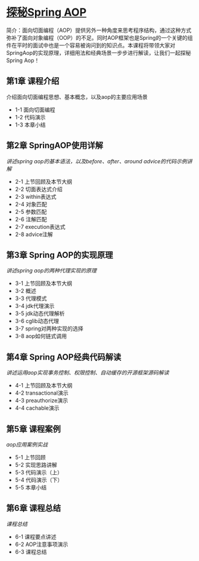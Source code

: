 # [探秘Spring AOP](https://www.imooc.com/learn/869)
简介：面向切面编程（AOP）提供另外一种角度来思考程序结构，通过这种方式弥补了面向对象编程（OOP）的不足。同时AOP框架也是Spring的一个关键的组件在平时的面试中也是一个容易被询问到的知识点。本课程将带领大家对SpringAop的实现原理，详细用法和经典场景一步步进行解读，让我们一起探秘Spring Aop！

## 第1章 课程介绍
介绍面向切面编程思想、基本概念，以及aop的主要应用场景
- 1-1 面向切面编程
- 1-2 代码演示
- 1-3 本章小结

## 第2章 SpringAOP使用详解
*讲述spring aop的基本语法，以及before、after、around advice的代码示例讲解*
- 2-1 上节回顾及本节大纲
- 2-2 切面表达式介绍
- 2-3 within表达式
- 2-4 对象匹配
- 2-5 参数匹配
- 2-6 注解匹配
- 2-7 execution表达式
- 2-8 advice注解

## 第3章 Spring AOP的实现原理
*讲述spring aop的两种代理实现的原理*
- 3-1 上节回顾及本节大纲
- 3-2 概述
- 3-3 代理模式
- 3-4 jdk代理演示
- 3-5 jdk动态代理解析
- 3-6 cglib动态代理
- 3-7 spring对两种实现的选择
- 3-8 aop如何链式调用

## 第4章 Spring AOP经典代码解读
*讲述运用aop实现事务控制、权限控制、自动缓存的开源框架源码解读*
- 4-1 上节回顾及本节大纲
- 4-2 transactional演示
- 4-3 preauthorize演示
- 4-4 cachable演示

## 第5章 课程案例
*aop应用案例实战*
- 5-1 上节回顾
- 5-2 实现思路讲解
- 5-3 代码演示（上）
- 5-4 代码演示（下）
- 5-5 本章小结

## 第6章 课程总结
*课程总结*
- 6-1 课程要点讲述
- 6-2 AOP注意事项演示
- 6-3 课程总结